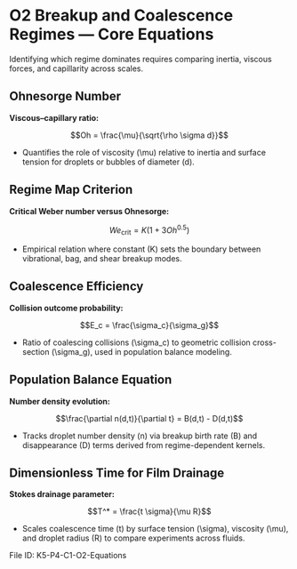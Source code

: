 # O2 Breakup and Coalescence Regimes — Core Equations

Identifying which regime dominates requires comparing inertia, viscous forces, and capillarity across scales.

## Ohnesorge Number
**Viscous–capillary ratio:**

$$Oh = \frac{\mu}{\sqrt{\rho \sigma d}}$$

- Quantifies the role of viscosity \(\mu\) relative to inertia and surface tension for droplets or bubbles of diameter \(d\).

## Regime Map Criterion
**Critical Weber number versus Ohnesorge:**

$$We_{\text{crit}} = K (1 + 3 Oh^{0.5})$$

- Empirical relation where constant \(K\) sets the boundary between vibrational, bag, and shear breakup modes.

## Coalescence Efficiency
**Collision outcome probability:**

$$E_c = \frac{\sigma_c}{\sigma_g}$$

- Ratio of coalescing collisions \(\sigma_c\) to geometric collision cross-section \(\sigma_g\), used in population balance modeling.

## Population Balance Equation
**Number density evolution:**

$$\frac{\partial n(d,t)}{\partial t} = B(d,t) - D(d,t)$$

- Tracks droplet number density \(n\) via breakup birth rate \(B\) and disappearance \(D\) terms derived from regime-dependent kernels.

## Dimensionless Time for Film Drainage
**Stokes drainage parameter:**

$$T^* = \frac{t \sigma}{\mu R}$$

- Scales coalescence time \(t\) by surface tension \(\sigma\), viscosity \(\mu\), and droplet radius \(R\) to compare experiments across fluids.

File ID: K5-P4-C1-O2-Equations
